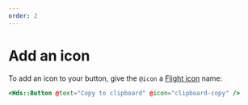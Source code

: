 ```yaml
---
order: 2
---
```


# Add an icon

To add an icon to your button, give the `@icon` a [Flight icon](https://flight-hashicorp.vercel.app/) name:


```hbs template
<Hds::Button @text="Copy to clipboard" @icon="clipboard-copy" />
```
